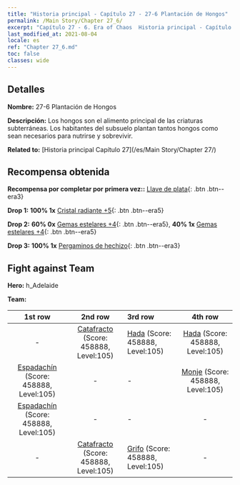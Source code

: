 ```yaml
---
title: "Historia principal - Capítulo 27 - 27-6 Plantación de Hongos"
permalink: /Main Story/Chapter 27_6/
excerpt: "Capítulo 27 - 6. Era of Chaos  Historia principal - Capítulo 27_6. 27-6 Plantación de Hongos"
last_modified_at: 2021-08-04
locale: es
ref: "Chapter 27_6.md"
toc: false
classes: wide
---
```


## Detalles

 **Nombre:** 27-6 Plantación de Hongos

 **Descripción:** Los hongos son el alimento principal de las criaturas subterráneas. Los habitantes del subsuelo plantan tantos hongos como sean necesarios para nutrirse y sobrevivir.

 **Related to:** [Historia principal Capítulo 27](/es/Main Story/Chapter 27/)

## Recompensa obtenida

 **Recompensa por completar por primera vez::** [Llave de plata](/ItemsES/con_693/){: .btn .btn--era3}

 **Drop 1:** **100% 1x** [Cristal radiante +5](/ItemsES/mat_101/){: .btn .btn--era5}

 **Drop 2:** **60% 0x** [Gemas estelares +4](/ItemsES/mat_93/){: .btn .btn--era5}, **40% 1x** [Gemas estelares +4](/ItemsES/mat_93/){: .btn .btn--era5}

 **Drop 3:** **100% 1x** [Pergaminos de hechizo](/ItemsES/con_694/){: .btn .btn--era3}


## Fight against Team
 **Hero:** h_Adelaide

 **Team:**


  | 1st row | 2nd row | 3rd row | 4th row |
  |:----:|:----:|:----|:----:|
  | - | [Catafracto](/es/units/Cavalier/) (Score: 458888, Level:105)  | [Hada](/es/units/Sprite/) (Score: 458888, Level:105)  | [Hada](/es/units/Sprite/) (Score: 458888, Level:105)  |
  | [Espadachín](/es/units/Swordsman/) (Score: 458888, Level:105)  | - | - | [Monje](/es/units/Monk/) (Score: 458888, Level:105)  |
  | [Espadachín](/es/units/Swordsman/) (Score: 458888, Level:105)  | - | - | - |
  | - | [Catafracto](/es/units/Cavalier/) (Score: 458888, Level:105)  | [Grifo](/es/units/Griffin/) (Score: 458888, Level:105)  | - |


